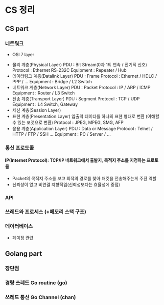 # CS 정리 

## CS part

### 네트워크

- OSI 7 layer

* 물리 계층(Physical Layer)
    PDU : Bit Stream(0과 1의 연속 / 전기적 신호)
    Protocol : Ethernet RS-232C
    Equipment : Repeater / Hub
* 데이터링크 계층(Datalink Layer)
    PDU : Frame
    Protocol : Ethernet / HDLC / PPP / ...
    Equipment : Bridge / L2 Switch
* 네트워크 계층(Network Layer)
    PDU : Packet
    Protocol : IP / ARP / ICMP
    Equipment : Router / L3 Switch
* 전송 계층(Transport Layer)
    PDU : Segment
    Protocol : TCP / UDP
    Equipment : L4 Switch, Gateway
* 세션 계층(Session Layer)
* 표현 계층(Presentation Layer)
    입출력 데이터를 하나의 표현 형태로 변환 (이해할 수 있는 포맷으로 변환)
    Protocol : JPEG, MPEG, SMG, AFP
* 응용 계층(Application Layer)
    PDU : Data or Message
    Protocol : Telnet / HTTP / FTP / SSH  ...
    Equipment : PC / Server / ...

### 통신 프로토콜
#### IP(Internet Protocol): TCP/IP 네트워크에서 출발지, 목적지 주소를 지정하는 프로토콜
- Packet의 목적지 주소를 보고 최적의 경로를 찾아 패킷을 전송해주는게 주된 역할
- 신뢰성이 없고 비연결 지향적임(신뢰성보다는 효율성에 중점)

### API 

### 쓰레드와 프로세스 (+메모리 스택 구조)

### 데이터베이스

- 페이징 관련

## Golang part

### 장단점 

### 경량 쓰레드 Go routine (go)

### 쓰레드 통신 Go Channel (chan)

